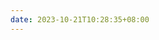 ```yaml
---
date: 2023-10-21T10:28:35+08:00
---
```


<script>
    if (window.location.pathname == "/")
        window.location="/home/";
</script>
